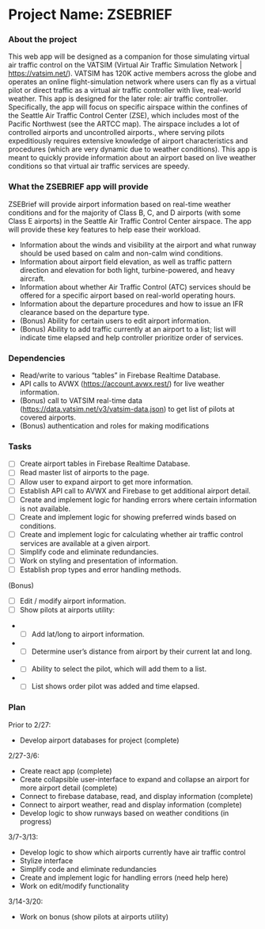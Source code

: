 
# Project Name: ZSEBRIEF
### About the project
This web app will be designed as a companion for those simulating virtual air traffic control on the VATSIM (Virtual Air Traffic Simulation Network | https://vatsim.net/). VATSIM has 120K active members across the globe and operates an online flight-simulation network where users can fly as a virtual pilot or direct traffic as a virtual air traffic controller with live, real-world weather. This app is designed for the later role: air traffic controller.
Specifically, the app will focus on specific airspace within the confines of the Seattle Air Traffic Control Center (ZSE), which includes most of the Pacific Northwest (see the ARTCC map). The airspace includes a lot of controlled airports and uncontrolled airports., where serving pilots expeditiously requires extensive knowledge of airport characteristics and procedures (which are very dynamic due to weather conditions). This app is meant to quickly provide information about an airport based on live weather conditions so that virtual air traffic services are speedy.
### What the ZSEBRIEF app will provide
ZSEBrief will provide airport information based on real-time weather conditions and for the majority of Class B, C, and D airports (with some Class E airports) in the Seattle Air Traffic Control Center airspace.
The app will provide these key features to help ease their workload.
-	Information about the winds and visibility at the airport and what runway should be used based on calm and non-calm wind conditions.
-	Information about airport field elevation, as well as traffic pattern direction and elevation for both light, turbine-powered, and heavy aircraft.
-	Information about whether Air Traffic Control (ATC) services should be offered for a specific airport based on real-world operating hours.
-	Information about the departure procedures and how to issue an IFR clearance based on the departure type.
-	(Bonus) Ability for certain users to edit airport information.
-	(Bonus) Ability to add traffic currently at an airport to a list; list will indicate time elapsed and help controller prioritize order of services.

### Dependencies
-	Read/write to various “tables” in Firebase Realtime Database.
-	API calls to AVWX (https://account.avwx.rest/)  for live weather information.
-	(Bonus) call to VATSIM real-time data (https://data.vatsim.net/v3/vatsim-data.json) to get list of pilots at covered airports.
-	(Bonus) authentication and roles for making modifications

### Tasks
- [ ] Create airport tables in Firebase Realtime Database.
- [ ] Read master list of airports to the page.
- [ ] Allow user to expand airport to get more information.
- [ ] Establish API call to AVWX and Firebase to get additional airport detail.
- [ ] Create and implement logic for handing errors where certain information is not available.
- [ ] Create and implement logic for showing preferred winds based on conditions.
- [ ] Create and implement logic for calculating whether air traffic control services are available at a given airport.
- [ ] Simplify code and eliminate redundancies.
- [ ] Work on styling and presentation of information.
- [ ] Establish prop types and error handling methods.

(Bonus)
- [ ] Edit / modify airport information.
- [ ] Show pilots at airports utility:
- - [ ] Add lat/long to airport information.
- - [ ] Determine user’s distance from airport by their current lat and long.
- - [ ] Ability to select the pilot, which will add them to a list.
- - [ ] List shows order pilot was added and time elapsed.

### Plan
Prior to 2/27: 
-	Develop airport databases for project (complete)

2/27-3/6:
-	Create react app (complete)
-	Create collapsible user-interface to expand and collapse an airport for more airport detail (complete)
- Connect to firebase database, read, and display information (complete)
-	Connect to airport weather, read and display information (complete)
-	Develop logic to show runways based on weather conditions (in progress)

3/7-3/13:
- Develop logic to show which airports currently have air traffic control 
- Stylize interface
- Simplify code and eliminate redundancies
- Create and implement logic for handling errors (need help here)
- Work on edit/modify functionality

3/14-3/20:
- Work on bonus (show pilots at airports utility)
